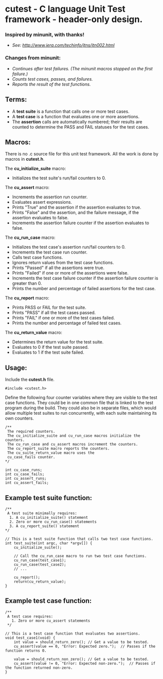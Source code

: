 # cutest - C language Unit Test framework - header-only design.
  
### Inspired by minunit, with thanks!

* *See: http://www.jera.com/techinfo/jtns/jtn002.html*

### Changes from minunit:

* *Continues after test failures. (The minunit macros stopped on the first failure.)*
* *Counts test cases, passes, and failures.*
* *Reports the result of the test functions.*

## Terms:

* A **test suite** is a function that calls one or more test cases.
* A **test case** is a function that evaluates one or more assertions.
* The **assertion** calls are automatically numbered; their results are counted to determine the PASS and FAIL statuses for the test cases.

## Macros:

There is no .c source file for this unit test framework.  All the work is done by macros in **cutest.h**.

The **cu_initialize_suite** macro:
* Initializes the test suite's run/fail counters to 0.

The **cu_assert** macro:
* Increments the assertion run counter.
* Evaluates assert expressions.
* Prints "True" and the assertion if the assertion evaluates to true.
* Prints "False" and the assertion, and the failure message, if the assertion evaluates to false.
* Increments the assertion failure counter if the assertion evaluates to false.

The **cu_run_case** macro:
* Initializes the test case's assertion run/fail counters to 0.
* Increments the test case run counter.
* Calls test case functions.
* Ignores return values from the test case functions.
* Prints "Passed" if all the assertions were true.
* Prints "Failed" if one or more of the assertions were false.
* Increments the test case failure counter if the assertion failure counter is greater than 0.
* Prints the number and percentage of failed assertions for the test case.

The **cu_report** macro:
* Prints PASS or FAIL for the test suite.
* Prints "PASS" if all the test cases passed.
* Prints "FAIL" if one or more of the test cases failed.
* Prints the number and percentage of failed test cases.

The **cu_return_value** macro:
* Determines the return value for the test suite.
* Evaluates to 0 if the test suite passed.
* Evaluates to 1 if the test suite failed.

## Usage:

Include the **cutest.h** file.

```
#include <cutest.h>
```

Define the following four counter variables where they are visible to the test case functions.
They could be in one common file that is linked to the test program during the build.  They could also be in separate files, which would allow multiple test suites to run concurrently, with each suite maintaining its own counters.

```
/**
 The required counters.  
 The cu_initialize_suite and cu_run_case macros initialize the counters.
 The cu_run_case and cu_assert macros increment the counters.
 The cu_report_suite macro reports the counters.
 The cu_suite_return_value macro uses the 
 cu_case_fails counter. 
*/

int cu_case_runs;
int cu_case_fails;
int cu_assert_runs;
int cu_assert_fails;
```

## Example test suite function:

```
/**
 A test suite minimally requires:
  1. A cu_initialize_suite() statement
  2. Zero or more cu_run_case() statements
  3. A cu_report_suite() statement
*/

// This is a test suite function that calls two test case functions.
int test_suite(int argc, char *argv[]) {
    cu_initialize_suite();

    // Call the cu_run_case macro to run two test case functions.
    cu_run_case(test_case1);
    cu_run_case(test_case2);
    // ...

    cu_report();
    return(cu_return_value);
}
```

## Example test case function:

```
/**
 A test case requires:
   1. Zero or more cu_assert statements
 */

// This is a test case function that evaluates two assertions.
void test_case1(void) {
    int value = should_return_zero(); // Get a value to be tested.
    cu_assert(value == 0, "Error: Expected zero.");  // Passes if the function returns 0.
    
    value = should_return_non_zero(); // Get a value to be tested.
    cu_assert(value != 0, "Error: Expected non-zero.");  // Passes if the function returned non-zero.
}
```
